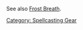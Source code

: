 See also [Frost Breath](Frost_Breath.md "wikilink").

[Category: Spellcasting Gear](Category:_Spellcasting_Gear "wikilink")
